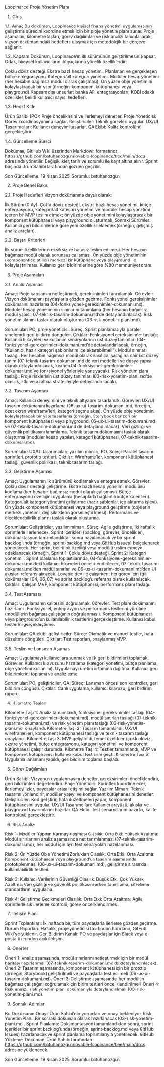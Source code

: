 Loopinance Proje Yönetim Planı

1. Giriş

1.1. Amaç
Bu doküman, Loopinance kişisel finans yönetimi uygulamasının geliştirme sürecini koordine etmek için bir proje yönetim planı sunar. Proje aşamaları, kilometre taşları, görev dağılımları ve risk analizi tanımlanarak, vizyon dokümanındaki hedeflere ulaşmak için metodolojik bir çerçeve sağlanır.

1.2. Kapsam
Doküman, Loopinance’ın ilk sürümünün geliştirilmesini kapsar. Odak, bireysel kullanıcıların ihtiyaçlarına yönelik özelliklerdir:

Çoklu döviz desteği.
Ekstre bazlı hesap yönetimi.
Planlanan ve gerçekleşen bütçe entegrasyonu.
Kategori/alt kategori yönetimi.
Modüler hesap yönetimi (her hesabın bağımsız modül olarak çalışması).
Ön yüzde obje yönetimini kolaylaştıracak bir yapı (örneğin, komponent kütüphanesi veya playground).Kapsam dışı unsurlar: banka API entegrasyonları, KOBİ odaklı özellikler, belirli kullanıcı sayısı hedefleri.

1.3. Hedef Kitle

Ürün Sahibi (PO): Proje önceliklerini ve ilerlemeyi denetler.
Proje Yöneticisi: Görev koordinasyonunu sağlar.
Geliştiriciler: Teknik görevleri uygular.
UX/UI Tasarımcıları: Kullanıcı deneyimi tasarlar.
QA Ekibi: Kalite kontrolünü gerçekleştirir.

1.4. Güncelleme Süreci

Doküman, GitHub Wiki üzerinden Markdown formatında, https://github.com/batuhanozgun/lovable-loopinance/tree/main/docs adresinde yönetilir.
Değişiklikler, tarih ve sorumlu ile kayıt altına alınır.
Sprint başında Ürün Sahibi tarafından gözden geçirilir.

Son Güncelleme: 19 Nisan 2025, Sorumlu: batuhanozgun

2. Proje Genel Bakış

2.1. Proje Hedefleri
Vizyon dokümanına dayalı olarak:

İlk Sürüm (0 Ay): Çoklu döviz desteği, ekstre bazlı hesap yönetimi, bütçe entegrasyonu, kategori/alt kategori yönetimi ve modüler hesap yönetimi içeren bir MVP teslim etmek; ön yüzde obje yönetimini kolaylaştıracak bir komponent kütüphanesi veya playground oluşturmak.
Sonraki Sürümler: Kullanıcı geri bildirimlerine göre yeni özellikler eklemek (örneğin, gelişmiş analiz araçları).

2.2. Başarı Kriterleri

İlk sürüm özelliklerinin eksiksiz ve hatasız teslim edilmesi.
Her hesabın bağımsız modül olarak sorunsuz çalışması.
Ön yüzde obje yönetiminin (komponentler, stiller) merkezi bir kütüphane veya playground ile kolaylaştırılması.
Kullanıcı geri bildirimlerine göre %80 memnuniyet oranı.

3. Proje Aşamaları

3.1. Analiz Aşaması

Amaç: Proje kapsamını netleştirmek, gereksinimleri tanımlamak.
Görevler:
Vizyon dokümanını paydaşlarla gözden geçirme.
Fonksiyonel gereksinimler dokümanını hazırlama (04-fonksiyonel-gereksinimler-dokumani.md).
Modüler hesap yönetiminin sınırlarını tanımlama (her hesabın bağımsız modül yapısı, 07-teknik-tasarim-dokumani.md’de detaylandırılacak).
Risk yönetim planını taslak olarak oluşturma (03-risk-yonetim-plani.md).


Sorumlular: PO, proje yöneticisi.
Süreç: Sprint planlamasıyla paralel, yinelemeli geri bildirim döngüleri.
Çıktılar:
Fonksiyonel gereksinimler taslağı: Kullanıcı hikayeleri ve kullanım senaryolarının üst düzey tanımları (04-fonksiyonel-gereksinimler-dokumani.md’de detaylandırılacak, örneğin, “Kullanıcı, hazır kategori şablonlarını içe aktarabilmeli”).
Modül sınırları taslağı: Her hesabın bağımsız modül olarak nasıl çalışacağına dair üst düzey tanım (07-teknik-tasarim-dokumani.md’de veri modelleri ve dosya yapısı olarak detaylandırılacak, kısmen 04-fonksiyonel-gereksinimler-dokumani.md’ye fonksiyonel yönleriyle yansıyacak).
Risk yönetim planı taslağı: Proje risklerinin üst düzey tanımları (03-risk-yonetim-plani.md’de olasılık, etki ve azaltma stratejileriyle detaylandırılacak).



3.2. Tasarım Aşaması

Amaç: Kullanıcı deneyimini ve teknik altyapıyı tasarlamak.
Görevler:
UX/UI tasarım dokümanını hazırlama (06-ux-ui-tasarim-dokumani.md, örneğin, özet ekran wireframe’leri, kategori seçme akışı).
Ön yüzde obje yönetimini kolaylaştıracak bir yapı tasarlama (örneğin, Storybook benzeri bir komponent kütüphanesi veya playground, 06-ux-ui-tasarim-dokumani.md ve 07-teknik-tasarim-dokumani.md’de detaylandırılacak).
Veri gizliliği ve güvenlik politikasını tanımlama.
Teknik tasarım dokümanını taslak olarak oluşturma (modüler hesap yapıları, kategori kütüphanesi, 07-teknik-tasarim-dokumani.md).


Sorumlular: UX/UI tasarımcıları, yazılım mimarı, PO.
Süreç: Paralel tasarım sprintleri, prototip testleri.
Çıktılar: Wireframe’ler, komponent kütüphanesi taslağı, güvenlik politikası, teknik tasarım taslağı.

3.3. Geliştirme Aşaması

Amaç: Uygulamanın ilk sürümünü kodlamak ve entegre etmek.
Görevler:
Çoklu döviz desteği geliştirme.
Ekstre bazlı hesap yönetimi modülünü kodlama (her hesabın bağımsız modül olarak çalışması).
Bütçe entegrasyonu özelliğini uygulama (hesaplarla bağlantılı bütçe kalemleri).
Kategori/alt kategori yönetimi geliştirme (hazır şablonlar, içe aktarma işlevi).
Ön yüzde komponent kütüphanesi veya playground geliştirme (objelerin merkezi yönetimi, değişikliklerin görselleştirilmesi).
Performans ve ölçeklenebilirlik planını taslak olarak oluşturma.


Sorumlular: Geliştiriciler, yazılım mimarı.
Süreç: Agile geliştirme, iki haftalık sprintlerle ilerlenecek. Sprint içerikleri (backlog, görevler, öncelikler), dokümantasyon tamamlandıktan sonra hazırlanacak ve bir sprint backlog’unda (örneğin, sprint-backlog.md veya GitHub Issues) belgelenerek yönetilecek. Her sprint, belirli bir özelliği veya modülü teslim etmeye odaklanacak (örneğin, Sprint 1: Çoklu döviz desteği, Sprint 2: Kategori yönetimi). Sprint planlama toplantılarında, 04-fonksiyonel-gereksinimler-dokumani.md’deki kullanıcı hikayeleri önceliklendirilecek, 07-teknik-tasarim-dokumani.md’den modül sınırları ve 06-ux-ui-tasarim-dokumani.md’den UI akışları referans alınacak. Lovable.dev ile çalışırken, her görev için ilgili dokümanlar (04, 06, 07) ve sprint backlog’u referans olarak kullanılacak.
Çıktılar: Çalışan MVP, komponent kütüphanesi, performans planı taslağı.

3.4. Test Aşaması

Amaç: Uygulamanın kalitesini doğrulamak.
Görevler:
Test planı dokümanını hazırlama.
Fonksiyonel, entegrasyon ve performans testlerini yürütme (modüllerin bağımsız çalıştığının doğrulanması).
Komponent kütüphanesi veya playground’un kullanılabilirlik testlerini gerçekleştirme.
Kullanıcı kabul testlerini gerçekleştirme.


Sorumlular: QA ekibi, geliştiriciler.
Süreç: Otomatik ve manuel testler, hata düzeltme döngüleri.
Çıktılar: Test raporları, onaylanmış MVP.

3.5. Teslim ve Lansman Aşaması

Amaç: Uygulamayı kullanıcılara sunmak ve ilk geri bildirimleri toplamak.
Görevler:
Kullanıcı kılavuzunu hazırlama (kategori yönetimi, bütçe planlama, obje yönetimi kullanımı).
Uygulamayı üretim ortamına dağıtma.
Kullanıcı geri bildirimlerini toplama ve analiz etme.


Sorumlular: PO, geliştiriciler, QA.
Süreç: Lansman öncesi son kontroller, geri bildirim döngüsü.
Çıktılar: Canlı uygulama, kullanıcı kılavuzu, geri bildirim raporu.

4. Kilometre Taşları

Kilometre Taşı 1: Analiz tamamlandı, fonksiyonel gereksinimler taslağı (04-fonksiyonel-gereksinimler-dokumani.md), modül sınırları taslağı (07-teknik-tasarim-dokumani.md) ve risk yönetim planı taslağı (03-risk-yonetim-plani.md) onaylandı.
Kilometre Taşı 2: Tasarım tamamlandı, UX/UI wireframe’leri, komponent kütüphanesi taslağı ve teknik tasarım taslağı onaylandı.
Kilometre Taşı 3: MVP geliştirildi, temel özellikler (çoklu döviz, ekstre yönetimi, bütçe entegrasyonu, kategori yönetimi) ve komponent kütüphanesi çalışır durumda.
Kilometre Taşı 4: Testler tamamlandı, MVP ve komponent kütüphanesi kullanıcı kabul testlerini geçti.
Kilometre Taşı 5: Uygulama lansmanı yapıldı, geri bildirim toplama başladı.

5. Görev Dağılımları

Ürün Sahibi: Vizyonun uygulanmasını denetler, gereksinimleri önceliklendirir, geri bildirimleri değerlendirir.
Proje Yöneticisi: Sprintleri koordine eder, ilerlemeyi izler, paydaşlar arası iletişimi sağlar.
Yazılım Mimarı: Teknik tasarımı yönlendirir, modüler yapıyı ve komponent kütüphanesini denetler.
Geliştiriciler: Kod geliştirir, hata düzeltmeleri yapar, komponent kütüphanesini uygular.
UX/UI Tasarımcıları: Kullanıcı arayüzü, akışlar ve playground tasarımlarını hazırlar.
QA Ekibi: Test senaryolarını hazırlar, kalite kontrolünü gerçekleştirir.

6. Risk Analizi

Risk 1: Modüler Yapının Karmaşıklaşması
Olasılık: Orta
Etki: Yüksek
Azaltma: Modül sınırlarının analiz aşamasında net tanımlanması (07-teknik-tasarim-dokumani.md), her modül için ayrı test senaryoları hazırlanması.


Risk 2: Ön Yüzde Obje Yönetimi Zorlukları
Olasılık: Orta
Etki: Orta
Azaltma: Komponent kütüphanesi veya playground’un tasarım aşamasında prototiplenmesi (06-ux-ui-tasarim-dokumani.md), geliştirme sırasında kullanılabilirlik testleri.


Risk 3: Kullanıcı Verilerinin Güvenliği
Olasılık: Düşük
Etki: Çok Yüksek
Azaltma: Veri gizliliği ve güvenlik politikasını erken tanımlama, şifreleme standartlarını uygulama.


Risk 4: Geliştirme Gecikmeleri
Olasılık: Orta
Etki: Orta
Azaltma: Agile sprintlerle sık ilerleme kontrolü, görev önceliklendirmesi.



7. İletişim Planı

Sprint Toplantıları: İki haftada bir, tüm paydaşlarla ilerleme gözden geçirme.
Durum Raporları: Haftalık, proje yöneticisi tarafından hazırlanır, GitHub Wiki’ye yüklenir.
Geri Bildirim Kanalı: PO ve paydaşlar için Slack veya e-posta üzerinden açık iletişim.

8. Öneriler

Öneri 1: Analiz aşamasında, modül sınırlarını netleştirmek için bir modül haritası hazırlanmalı (07-teknik-tasarim-dokumani.md’de detaylandırılacak).
Öneri 2: Tasarım aşamasında, komponent kütüphanesi için bir prototip (örneğin, Storybook) geliştirilmeli ve paydaşlarla test edilmeli (06-ux-ui-tasarim-dokumani.md).
Öneri 3: Geliştirme aşamasında, her modülün bağımsız çalıştığını doğrulamak için birim testleri önceliklendirilmeli.
Öneri 4: Risk analizi, risk yönetim planı dokümanıyla detaylandırılmalı (03-risk-yonetim-plani.md).

9. Sonraki Adımlar

Bu Dokümanın Onayı: Ürün Sahibi’nin yorumları ve onayı bekleniyor.
Risk Yönetim Planı: Bir sonraki doküman olarak hazırlanacak (03-risk-yonetim-plani.md).
Sprint Planlama: Dokümantasyon tamamlandıktan sonra, sprint içerikleri bir sprint backlog’unda (örneğin, sprint-backlog.md veya GitHub Issues) hazırlanacak ve sprint planlama toplantılarıyla yönetilecek.
GitHub Yükleme: Doküman, Ürün Sahibi tarafından https://github.com/batuhanozgun/lovable-loopinance/tree/main/docs adresine yüklenecek.

Son Güncelleme: 19 Nisan 2025, Sorumlu: batuhanozgun
